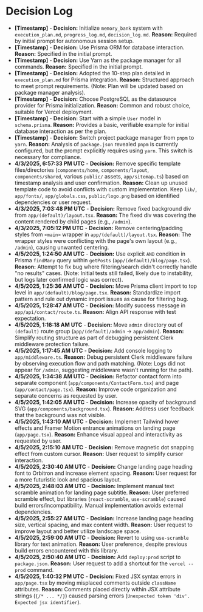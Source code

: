 # Decision Log

*   **[Timestamp]** - **Decision:** Initialize `memory_bank` system with `execution_plan.md`, `progress_log.md`, `decision_log.md`. **Reason:** Required by initial prompt for autonomous session setup.
*   **[Timestamp]** - **Decision:** Use Prisma ORM for database interaction. **Reason:** Specified in the initial prompt.
*   **[Timestamp]** - **Decision:** Use Yarn as the package manager for all commands. **Reason:** Specified in the initial prompt.
*   **[Timestamp]** - **Decision:** Adopted the 10-step plan detailed in `execution_plan.md` for Prisma integration. **Reason:** Structured approach to meet prompt requirements. (Note: Plan will be updated based on package manager analysis).
*   **[Timestamp]** - **Decision:** Choose PostgreSQL as the datasource provider for Prisma initialization. **Reason:** Common and robust choice, suitable for Vercel deployment.
*   **[Timestamp]** - **Decision:** Start with a simple `User` model in `schema.prisma`. **Reason:** Provides a basic, verifiable example for initial database interaction as per the plan.
*   **[Timestamp]** - **Decision:** Switch project package manager from `pnpm` to `yarn`. **Reason:** Analysis of `package.json` revealed `pnpm` is currently configured, but the prompt explicitly requires using `yarn`. This switch is necessary for compliance.
*   **4/3/2025, 6:57:33 PM UTC** - **Decision:** Remove specific template files/directories (`components/home`, `components/layout`, `components/shared`, various `public/` assets, `app/sitemap.ts`) based on timestamp analysis and user confirmation. **Reason:** Clean up unused template code to avoid conflicts with custom implementation. Keep `lib/`, `app/fonts/`, `app/globals.css`, `public/logo.png` based on identified dependencies or user request.
*   **4/3/2025, 7:03:48 PM UTC** - **Decision:** Remove fixed background div from `app/(default)/layout.tsx`. **Reason:** The fixed div was covering the content rendered by child pages (e.g., `/admin`).
*   **4/3/2025, 7:05:12 PM UTC** - **Decision:** Remove centering/padding styles from `<main>` wrapper in `app/(default)/layout.tsx`. **Reason:** The wrapper styles were conflicting with the page's own layout (e.g., `/admin`), causing unwanted centering.
*   **4/5/2025, 1:24:50 AM UTC** - **Decision:** Use explicit `AND` condition in Prisma `findMany` query within `getPosts` (`app/(default)/blog/page.tsx`). **Reason:** Attempt to fix bug where filtering/search didn't correctly handle "no results" cases. (Note: Initial tests still failed, likely due to instability, but logs later confirmed logic was correct).
*   **4/5/2025, 1:25:36 AM UTC** - **Decision:** Move Prisma client import to top level in `app/(default)/blog/page.tsx`. **Reason:** Standardize import pattern and rule out dynamic import issues as cause for filtering bug.
*   **4/5/2025, 1:28:47 AM UTC** - **Decision:** Modify success message in `app/api/contact/route.ts`. **Reason:** Align API response with test expectation.
*   **4/5/2025, 1:16:18 AM UTC** - **Decision:** Move `admin` directory out of `(default)` route group (`app/(default)/admin` -> `app/admin`). **Reason:** Simplify routing structure as part of debugging persistent Clerk middleware protection failure.
*   **4/5/2025, 1:17:45 AM UTC** - **Decision:** Add console logging to `app/middleware.ts`. **Reason:** Debug persistent Clerk middleware failure by observing execution flow and path matching. (Note: Logs did not appear for `/admin`, suggesting middleware wasn't running for the path).
*   **4/5/2025, 1:34:38 AM UTC** - **Decision:** Refactor contact form into separate component (`app/components/ContactForm.tsx`) and page (`app/contact/page.tsx`). **Reason:** Improve code organization and separate concerns as requested by user.
*   **4/5/2025, 1:42:05 AM UTC** - **Decision:** Increase opacity of background SVG (`app/components/background.tsx`). **Reason:** Address user feedback that the background was not visible.
*   **4/5/2025, 1:43:10 AM UTC** - **Decision:** Implement Tailwind hover effects and Framer Motion entrance animations on landing page (`app/page.tsx`). **Reason:** Enhance visual appeal and interactivity as requested by user.
*   **4/5/2025, 2:15:10 AM UTC** - **Decision:** Remove magnetic dot snapping effect from custom cursor. **Reason:** User request to simplify cursor interaction.
*   **4/5/2025, 2:30:40 AM UTC** - **Decision:** Change landing page heading font to Orbitron and increase element spacing. **Reason:** User request for a more futuristic look and spacious layout.
*   **4/5/2025, 2:48:03 AM UTC** - **Decision:** Implement manual text scramble animation for landing page subtitle. **Reason:** User preferred scramble effect, but libraries (`react-scramble`, `use-scramble`) caused build errors/incompatibility. Manual implementation avoids external dependencies.
*   **4/5/2025, 2:55:27 AM UTC** - **Decision:** Increase landing page heading size, vertical spacing, and max content width. **Reason:** User request to improve layout and better utilize landscape space.
*   **4/5/2025, 2:59:00 AM UTC** - **Decision:** Revert to using `use-scramble` library for text animation. **Reason:** User preference, despite previous build errors encountered with this library.
*   **4/5/2025, 2:50:40 AM UTC** - **Decision:** Add `deploy:prod` script to `package.json`. **Reason:** User request to add a shortcut for the `vercel --prod` command.
*   **4/5/2025, 1:40:32 PM UTC** - **Decision:** Fixed JSX syntax errors in `app/page.tsx` by moving misplaced comments outside `className` attributes. **Reason:** Comments placed directly within JSX attribute strings (`{/* ... */}`) caused parsing errors (`Unexpected token 'div'. Expected jsx identifier`).
